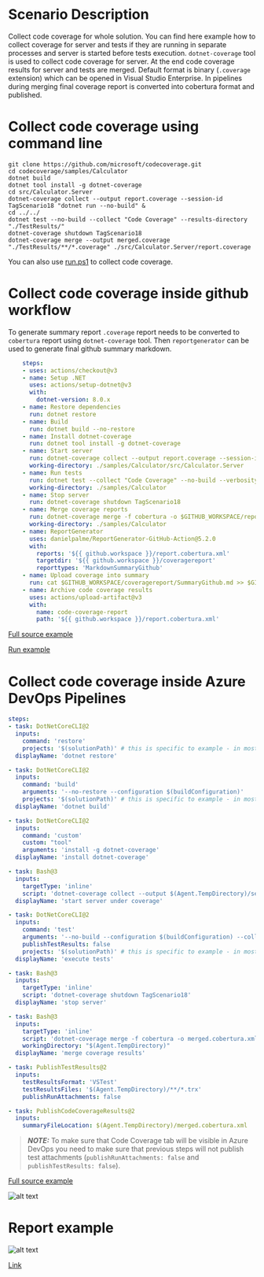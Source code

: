 # Scenario Description

Collect code coverage for whole solution. You can find here example how to collect coverage for server and tests if they are running in separate processes and server is started before tests execution. `dotnet-coverage` tool is used to collect code coverage for server. At the end code coverage results for server and tests are merged. Default format is binary (`.coverage` extension) which can be opened in Visual Studio Enterprise. In pipelines during merging final coverage report is converted into cobertura format and published.

# Collect code coverage using command line

```shell
git clone https://github.com/microsoft/codecoverage.git
cd codecoverage/samples/Calculator
dotnet build
dotnet tool install -g dotnet-coverage
cd src/Calculator.Server
dotnet-coverage collect --output report.coverage --session-id TagScenario18 "dotnet run --no-build" &
cd ../../
dotnet test --no-build --collect "Code Coverage" --results-directory "./TestResults/"
dotnet-coverage shutdown TagScenario18
dotnet-coverage merge --output merged.coverage "./TestResults/**/*.coverage" ./src/Calculator.Server/report.coverage
```

You can also use [run.ps1](run.ps1) to collect code coverage.

# Collect code coverage inside github workflow

To generate summary report `.coverage` report needs to be converted to `cobertura` report using `dotnet-coverage` tool. Then `reportgenerator` can be used to generate final github summary markdown.

```yml
    steps:
    - uses: actions/checkout@v3
    - name: Setup .NET
      uses: actions/setup-dotnet@v3
      with:
        dotnet-version: 8.0.x
    - name: Restore dependencies
      run: dotnet restore
    - name: Build
      run: dotnet build --no-restore
    - name: Install dotnet-coverage
      run: dotnet tool install -g dotnet-coverage
    - name: Start server
      run: dotnet-coverage collect --output report.coverage --session-id TagScenario18 "dotnet run --no-build" &
      working-directory: ./samples/Calculator/src/Calculator.Server
    - name: Run tests
      run: dotnet test --collect "Code Coverage" --no-build --verbosity normal --results-directory ./TestResults/
      working-directory: ./samples/Calculator
    - name: Stop server
      run: dotnet-coverage shutdown TagScenario18
    - name: Merge coverage reports
      run: dotnet-coverage merge -f cobertura -o $GITHUB_WORKSPACE/report.cobertura.xml "./TestResults/**/*.coverage" src/Calculator.Server/report.coverage
      working-directory: ./samples/Calculator
    - name: ReportGenerator
      uses: danielpalme/ReportGenerator-GitHub-Action@5.2.0
      with:
        reports: '${{ github.workspace }}/report.cobertura.xml'
        targetdir: '${{ github.workspace }}/coveragereport'
        reporttypes: 'MarkdownSummaryGithub'
    - name: Upload coverage into summary
      run: cat $GITHUB_WORKSPACE/coveragereport/SummaryGithub.md >> $GITHUB_STEP_SUMMARY
    - name: Archive code coverage results
      uses: actions/upload-artifact@v3
      with:
        name: code-coverage-report
        path: '${{ github.workspace }}/report.cobertura.xml'
```

[Full source example](../../../../.github/workflows/Calculator_Scenario18.yml)

[Run example](../../../../../../actions/workflows/Calculator_Scenario18.yml)

# Collect code coverage inside Azure DevOps Pipelines

```yml
steps:
- task: DotNetCoreCLI@2
  inputs:
    command: 'restore'
    projects: '$(solutionPath)' # this is specific to example - in most cases not needed
  displayName: 'dotnet restore'

- task: DotNetCoreCLI@2
  inputs:
    command: 'build'
    arguments: '--no-restore --configuration $(buildConfiguration)'
    projects: '$(solutionPath)' # this is specific to example - in most cases not needed
  displayName: 'dotnet build'

- task: DotNetCoreCLI@2
  inputs:
    command: 'custom'
    custom: "tool"
    arguments: 'install -g dotnet-coverage'
  displayName: 'install dotnet-coverage'

- task: Bash@3
  inputs:
    targetType: 'inline'
    script: 'dotnet-coverage collect --output $(Agent.TempDirectory)/server.coverage --session-id TagScenario18 "dotnet run --project $(projectPath) --no-build" &'
  displayName: 'start server under coverage'

- task: DotNetCoreCLI@2
  inputs:
    command: 'test'
    arguments: '--no-build --configuration $(buildConfiguration) --collect "Code Coverage" --logger trx --results-directory $(Agent.TempDirectory)'
    publishTestResults: false
    projects: '$(solutionPath)' # this is specific to example - in most cases not needed
  displayName: 'execute tests'

- task: Bash@3
  inputs:
    targetType: 'inline'
    script: 'dotnet-coverage shutdown TagScenario18'
  displayName: 'stop server'

- task: Bash@3
  inputs:
    targetType: 'inline'
    script: 'dotnet-coverage merge -f cobertura -o merged.cobertura.xml "**/*.coverage"'
    workingDirectory: "$(Agent.TempDirectory)"
  displayName: 'merge coverage results'

- task: PublishTestResults@2
  inputs:
    testResultsFormat: 'VSTest'
    testResultsFiles: '$(Agent.TempDirectory)/**/*.trx'
    publishRunAttachments: false

- task: PublishCodeCoverageResults@2
  inputs:
    summaryFileLocation: $(Agent.TempDirectory)/merged.cobertura.xml
```

> **_NOTE:_** To make sure that Code Coverage tab will be visible in Azure DevOps you need to make sure that previous steps will not publish test attachments (`publishRunAttachments: false` and `publishTestResults: false`).

[Full source example](azure-pipelines.yml)

![alt text](azure-pipelines.jpg "Code Coverage tab in Azure DevOps pipelines")

# Report example

![alt text](example.report.jpg "Example report")

[Link](example.report.cobertura.xml)